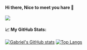 #### Hi there, Nice to meet you hare :wave:

<a href="https://www.linkedin.com/in/gabrieljmacedo" alt="linkedin" target="_blank">
  <img src="https://img.shields.io/badge/LinkedIn-%230077B5.svg?&style=flat-square&logo=linkedin&logoColor=white">
    
</a>
  
 #### :chart_with_upwards_trend: My GitHub Stats:
  
 [![Gabriel's GitHub stats](https://github-readme-stats.vercel.app/api?username=gabrieljmacedo&count_private=true&show_icons=true&theme=default)](https://github.com/gabrieljmacedo/github-readme-stats) 
 [![Top Langs](https://github-readme-stats.vercel.app/api/top-langs/?username=gabrieljmacedo&layout=compact)](https://github.com/gabrieljmacedo/github-readme-stats)
